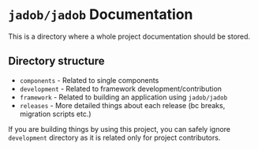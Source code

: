 # `jadob/jadob` Documentation

This is a directory where a whole project documentation should be stored.

## Directory structure

- `components` - Related to single components
- `development` - Related to framework development/contribution
- `framework` - Related to building an application using `jadob/jadob`
- `releases` - More detailed things about each release (bc breaks, migration scripts etc.)

If you are building things by using this project, you can safely ignore `development` directory as it is related only for
project contributors.


